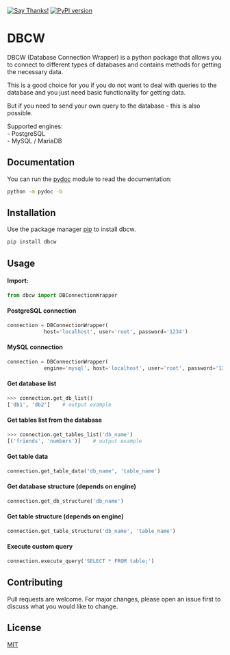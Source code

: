 [![Say Thanks!](https://img.shields.io/badge/Say%20Thanks-!-1EAEDB.svg)](https://saythanks.io/to/Stefanitsky)  [![PyPI version](https://badge.fury.io/py/dbcw.svg)](https://badge.fury.io/py/dbcw)
# DBCW

DBCW (Database Connection Wrapper) is a python package that allows you to connect to different types of databases and contains methods for getting the necessary data.

This is a good choice for you if you do not want to deal with queries to the database and you just need basic functionality for getting data.

But if you need to send your own query to the database - this is also possible.

Supported engines:  
        - PostgreSQL  
        - MySQL / MariaDB

## Documentation

You can run the [pydoc](https://docs.python.org/3/library/pydoc.html) module to read the documentation:
```bash
python -m pydoc -b
```

## Installation

Use the package manager [pip](https://pip.pypa.io/en/stable/) to install dbcw.

```bash
pip install dbcw
```

## Usage

#### Import:
```python
from dbcw import DBConnectionWrapper
```

#### PostgreSQL connection
```python
connection = DBConnectionWrapper(
            host='localhost', user='root', password='1234')
```

#### MySQL connection
```python
connection = DBConnectionWrapper(
            engine='mysql', host='localhost', user='root', password='1234')
```

#### Get database list
```python
>>> connection.get_db_list()
['db1', 'db2']    # output example
```

#### Get tables list from the database
```python
>>> connection.get_tables_list('db_name')
[('friends', 'numbers')]    # output example
```

#### Get table data
```python
connection.get_table_data('db_name', 'table_name')
```

#### Get database structure (depends on engine)
```python
connection.get_db_structure('db_name')
```

#### Get table structure (depends on engine)
```python
connection.get_table_structure('db_name', 'table_name')
```

#### Execute custom query
```python
connection.execute_query('SELECT * FROM table;')
```

## Contributing
Pull requests are welcome. For major changes, please open an issue first to discuss what you would like to change.

## License
[MIT](https://choosealicense.com/licenses/mit/)
